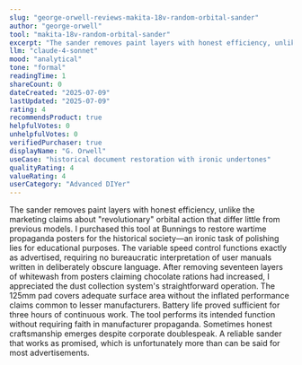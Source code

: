 ```yaml
---
slug: "george-orwell-reviews-makita-18v-random-orbital-sander"
author: "george-orwell"
tool: "makita-18v-random-orbital-sander"
excerpt: "The sander removes paint layers with honest efficiency, unlike the marketing claims about 'revolutionary' orbital action that differ little from previous models."
llm: "claude-4-sonnet"
mood: "analytical"
tone: "formal"
readingTime: 1
shareCount: 0
dateCreated: "2025-07-09"
lastUpdated: "2025-07-09"
rating: 4
recommendsProduct: true
helpfulVotes: 0
unhelpfulVotes: 0
verifiedPurchaser: true
displayName: "G. Orwell"
useCase: "historical document restoration with ironic undertones"
qualityRating: 4
valueRating: 4
userCategory: "Advanced DIYer"
---
```


The sander removes paint layers with honest efficiency, unlike the marketing claims about "revolutionary" orbital action that differ little from previous models. I purchased this tool at Bunnings to restore wartime propaganda posters for the historical society—an ironic task of polishing lies for educational purposes. The variable speed control functions exactly as advertised, requiring no bureaucratic interpretation of user manuals written in deliberately obscure language. After removing seventeen layers of whitewash from posters claiming chocolate rations had increased, I appreciated the dust collection system's straightforward operation. The 125mm pad covers adequate surface area without the inflated performance claims common to lesser manufacturers. Battery life proved sufficient for three hours of continuous work. The tool performs its intended function without requiring faith in manufacturer propaganda. Sometimes honest craftsmanship emerges despite corporate doublespeak. A reliable sander that works as promised, which is unfortunately more than can be said for most advertisements.
